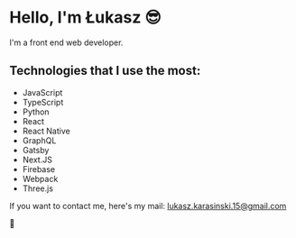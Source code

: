 # Hello, I'm Łukasz 😎
I'm a front end web developer.

## Technologies that I use the most:
- JavaScript
- TypeScript
- Python
- React
- React Native
- GraphQL
- Gatsby
- Next.JS
- Firebase
- Webpack
- Three.js

If you want to contact me, here's my mail: lukasz.karasinski.15@gmail.com

👋
